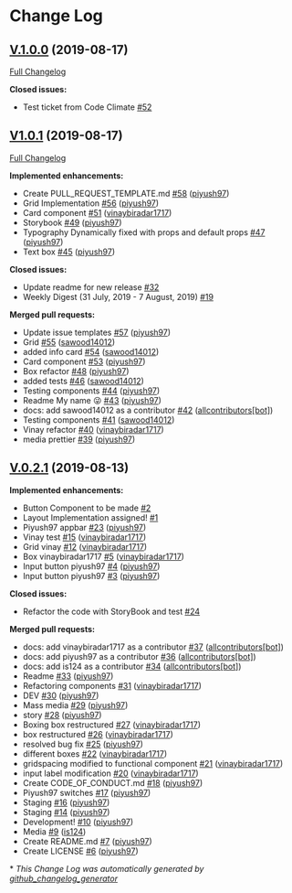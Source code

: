 # Change Log

## [V.1.0.0](https://github.com/zapify-ui/zapify/tree/V.1.0.0) (2019-08-17)
[Full Changelog](https://github.com/zapify-ui/zapify/compare/V1.0.1...V.1.0.0)

**Closed issues:**

- Test ticket from Code Climate [\#52](https://github.com/zapify-ui/zapify/issues/52)

## [V1.0.1](https://github.com/zapify-ui/zapify/tree/V1.0.1) (2019-08-17)
[Full Changelog](https://github.com/zapify-ui/zapify/compare/V.0.2.1...V1.0.1)

**Implemented enhancements:**

- Create PULL\_REQUEST\_TEMPLATE.md [\#58](https://github.com/zapify-ui/zapify/pull/58) ([piyush97](https://github.com/piyush97))
- Grid Implementation [\#56](https://github.com/zapify-ui/zapify/pull/56) ([piyush97](https://github.com/piyush97))
- Card component [\#51](https://github.com/zapify-ui/zapify/pull/51) ([vinaybiradar1717](https://github.com/vinaybiradar1717))
- Storybook [\#49](https://github.com/zapify-ui/zapify/pull/49) ([piyush97](https://github.com/piyush97))
- Typography Dynamically fixed with props and default props [\#47](https://github.com/zapify-ui/zapify/pull/47) ([piyush97](https://github.com/piyush97))
- Text box [\#45](https://github.com/zapify-ui/zapify/pull/45) ([piyush97](https://github.com/piyush97))

**Closed issues:**

- Update readme for new release [\#32](https://github.com/zapify-ui/zapify/issues/32)
- Weekly Digest \(31 July, 2019 - 7 August, 2019\) [\#19](https://github.com/zapify-ui/zapify/issues/19)

**Merged pull requests:**

- Update issue templates [\#57](https://github.com/zapify-ui/zapify/pull/57) ([piyush97](https://github.com/piyush97))
- Grid  [\#55](https://github.com/zapify-ui/zapify/pull/55) ([sawood14012](https://github.com/sawood14012))
- added info card [\#54](https://github.com/zapify-ui/zapify/pull/54) ([sawood14012](https://github.com/sawood14012))
- Card component [\#53](https://github.com/zapify-ui/zapify/pull/53) ([piyush97](https://github.com/piyush97))
- Box refactor [\#48](https://github.com/zapify-ui/zapify/pull/48) ([piyush97](https://github.com/piyush97))
- added tests [\#46](https://github.com/zapify-ui/zapify/pull/46) ([sawood14012](https://github.com/sawood14012))
- Testing components [\#44](https://github.com/zapify-ui/zapify/pull/44) ([piyush97](https://github.com/piyush97))
- Readme My name 😜 [\#43](https://github.com/zapify-ui/zapify/pull/43) ([piyush97](https://github.com/piyush97))
- docs: add sawood14012 as a contributor [\#42](https://github.com/zapify-ui/zapify/pull/42) ([allcontributors[bot]](https://github.com/apps/allcontributors))
- Testing components [\#41](https://github.com/zapify-ui/zapify/pull/41) ([sawood14012](https://github.com/sawood14012))
- Vinay refactor [\#40](https://github.com/zapify-ui/zapify/pull/40) ([vinaybiradar1717](https://github.com/vinaybiradar1717))
- media prettier [\#39](https://github.com/zapify-ui/zapify/pull/39) ([piyush97](https://github.com/piyush97))

## [V.0.2.1](https://github.com/zapify-ui/zapify/tree/V.0.2.1) (2019-08-13)
**Implemented enhancements:**

- Button Component to be made [\#2](https://github.com/zapify-ui/zapify/issues/2)
- Layout Implementation assigned! [\#1](https://github.com/zapify-ui/zapify/issues/1)
- Piyush97 appbar [\#23](https://github.com/zapify-ui/zapify/pull/23) ([piyush97](https://github.com/piyush97))
- Vinay test [\#15](https://github.com/zapify-ui/zapify/pull/15) ([vinaybiradar1717](https://github.com/vinaybiradar1717))
- Grid vinay [\#12](https://github.com/zapify-ui/zapify/pull/12) ([vinaybiradar1717](https://github.com/vinaybiradar1717))
- Box vinaybiradar1717 [\#5](https://github.com/zapify-ui/zapify/pull/5) ([vinaybiradar1717](https://github.com/vinaybiradar1717))
- Input button piyush97 [\#4](https://github.com/zapify-ui/zapify/pull/4) ([piyush97](https://github.com/piyush97))
- Input button piyush97 [\#3](https://github.com/zapify-ui/zapify/pull/3) ([piyush97](https://github.com/piyush97))

**Closed issues:**

- Refactor the code with StoryBook and test [\#24](https://github.com/zapify-ui/zapify/issues/24)

**Merged pull requests:**

- docs: add vinaybiradar1717 as a contributor [\#37](https://github.com/zapify-ui/zapify/pull/37) ([allcontributors[bot]](https://github.com/apps/allcontributors))
- docs: add piyush97 as a contributor [\#36](https://github.com/zapify-ui/zapify/pull/36) ([allcontributors[bot]](https://github.com/apps/allcontributors))
- docs: add is124 as a contributor [\#34](https://github.com/zapify-ui/zapify/pull/34) ([allcontributors[bot]](https://github.com/apps/allcontributors))
- Readme [\#33](https://github.com/zapify-ui/zapify/pull/33) ([piyush97](https://github.com/piyush97))
- Refactoring components [\#31](https://github.com/zapify-ui/zapify/pull/31) ([vinaybiradar1717](https://github.com/vinaybiradar1717))
- DEV [\#30](https://github.com/zapify-ui/zapify/pull/30) ([piyush97](https://github.com/piyush97))
- Mass media [\#29](https://github.com/zapify-ui/zapify/pull/29) ([piyush97](https://github.com/piyush97))
- story [\#28](https://github.com/zapify-ui/zapify/pull/28) ([piyush97](https://github.com/piyush97))
- Boxing box restructured [\#27](https://github.com/zapify-ui/zapify/pull/27) ([vinaybiradar1717](https://github.com/vinaybiradar1717))
- box restructured [\#26](https://github.com/zapify-ui/zapify/pull/26) ([vinaybiradar1717](https://github.com/vinaybiradar1717))
- resolved bug fix [\#25](https://github.com/zapify-ui/zapify/pull/25) ([piyush97](https://github.com/piyush97))
- different boxes [\#22](https://github.com/zapify-ui/zapify/pull/22) ([vinaybiradar1717](https://github.com/vinaybiradar1717))
- gridspacing modified to functional component [\#21](https://github.com/zapify-ui/zapify/pull/21) ([vinaybiradar1717](https://github.com/vinaybiradar1717))
- input label modification [\#20](https://github.com/zapify-ui/zapify/pull/20) ([vinaybiradar1717](https://github.com/vinaybiradar1717))
- Create CODE\_OF\_CONDUCT.md [\#18](https://github.com/zapify-ui/zapify/pull/18) ([piyush97](https://github.com/piyush97))
- Piyush97 switches [\#17](https://github.com/zapify-ui/zapify/pull/17) ([piyush97](https://github.com/piyush97))
- Staging [\#16](https://github.com/zapify-ui/zapify/pull/16) ([piyush97](https://github.com/piyush97))
- Staging [\#14](https://github.com/zapify-ui/zapify/pull/14) ([piyush97](https://github.com/piyush97))
- Development! [\#10](https://github.com/zapify-ui/zapify/pull/10) ([piyush97](https://github.com/piyush97))
- Media [\#9](https://github.com/zapify-ui/zapify/pull/9) ([is124](https://github.com/is124))
- Create README.md [\#7](https://github.com/zapify-ui/zapify/pull/7) ([piyush97](https://github.com/piyush97))
- Create LICENSE [\#6](https://github.com/zapify-ui/zapify/pull/6) ([piyush97](https://github.com/piyush97))



\* *This Change Log was automatically generated by [github_changelog_generator](https://github.com/skywinder/Github-Changelog-Generator)*
